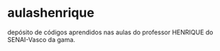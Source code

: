 # aulashenrique
depósito de códigos aprendidos nas aulas do professor HENRIQUE do SENAI-Vasco da gama.
